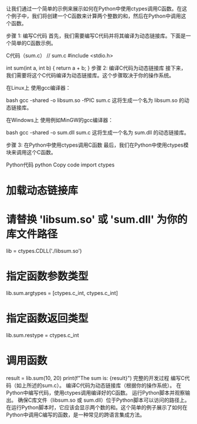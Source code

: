 让我们通过一个简单的示例来展示如何在Python中使用ctypes调用C函数。在这个例子中，我们将创建一个C函数来计算两个整数的和，然后在Python中调用这个函数。

步骤 1: 编写C代码
首先，我们需要编写C代码并将其编译为动态链接库。下面是一个简单的C函数示例。

C代码（sum.c）
// sum.c
#include <stdio.h>

int sum(int a, int b) {
    return a + b;
}
步骤 2: 编译C代码为动态链接库
接下来，我们需要将这个C代码编译为动态链接库。这个步骤取决于你的操作系统。

在Linux上
使用gcc编译器：

bash
gcc -shared -o libsum.so -fPIC sum.c
这将生成一个名为 libsum.so 的动态链接库。

在Windows上
使用例如MinGW的gcc编译器：

bash
gcc -shared -o sum.dll sum.c
这将生成一个名为 sum.dll 的动态链接库。

步骤 3: 在Python中使用ctypes调用C函数
最后，我们在Python中使用ctypes模块来调用这个C函数。

Python代码
python
Copy code
import ctypes

# 加载动态链接库
# 请替换 'libsum.so' 或 'sum.dll' 为你的库文件路径
lib = ctypes.CDLL('./libsum.so')

# 指定函数参数类型
lib.sum.argtypes = [ctypes.c_int, ctypes.c_int]

# 指定函数返回类型
lib.sum.restype = ctypes.c_int

# 调用函数
result = lib.sum(10, 20)
print(f"The sum is: {result}")
完整的开发过程
编写C代码（如上所述的sum.c）。
编译C代码为动态链接库（根据你的操作系统）。
在Python中编写代码，使用ctypes调用编译好的C函数。
运行Python脚本并观察输出。
确保C库文件（libsum.so 或 sum.dll）位于Python脚本可以访问的路径上。在运行Python脚本时，它应该会显示两个数的和。这个简单的例子展示了如何在Python中调用C编写的函数，是一种常见的跨语言集成方法。